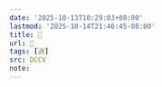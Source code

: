 ```yaml
---
date: '2025-10-13T10:29:03+08:00'
lastmod: '2025-10-14T21:46:45-08:00'
title: 􂁊
url: 􂁊
tags: [過]
src: DCCV
note:
---
```

